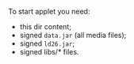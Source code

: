 To start applet you need:
  - this dir content;
  - signed `data.jar` (all media files);
  - signed `ld26.jar`;
  - signed libs/* files.